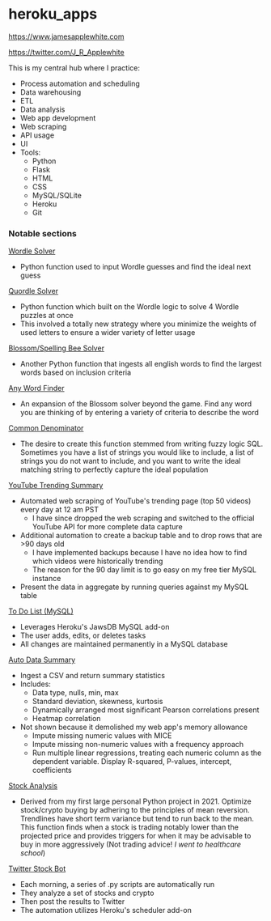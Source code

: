 # heroku_apps
https://www.jamesapplewhite.com

https://twitter.com/J_R_Applewhite

This is my central hub where I practice:
- Process automation and scheduling
- Data warehousing
- ETL
- Data analysis
- Web app development
- Web scraping
- API usage
- UI
- Tools:
  - Python
  - Flask
  - HTML
  - CSS
  - MySQL/SQLite
  - Heroku
  - Git


### Notable sections

[Wordle Solver](https://www.jamesapplewhite.com/wordle)
- Python function used to input Wordle guesses and find the ideal next guess

[Quordle Solver](https://www.jamesapplewhite.com/quordle)
- Python function which built on the Wordle logic to solve 4 Wordle puzzles at once
- This involved a totally new strategy where you minimize the weights of used letters to ensure a wider variety of letter usage

[Blossom/Spelling Bee Solver](https://www.jamesapplewhite.com/blossom)
- Another Python function that ingests all english words to find the largest words based on inclusion criteria

[Any Word Finder](https://www.jamesapplewhite.com/any_word)
- An expansion of the Blossom solver beyond the game. Find any word you are thinking of by entering a variety of criteria to describe the word

[Common Denominator](https://www.jamesapplewhite.com/common_denominator)
- The desire to create this function stemmed from writing fuzzy logic SQL. Sometimes you have a list of strings you would like to include, a list of strings you do not want to include, and you want to write the ideal matching string to perfectly capture the ideal population

[YouTube Trending Summary](https://www.jamesapplewhite.com/youtube_trending)
- Automated web scraping of YouTube's trending page (top 50 videos) every day at 12 am PST
  - I have since dropped the web scraping and switched to the official YouTube API for more complete data capture
- Additional automation to create a backup table and to drop rows that are >90 days old
  - I have implemented backups because I have no idea how to find which videos were historically trending
  - The reason for the 90 day limit is to go easy on my free tier MySQL instance
- Present the data in aggregate by running queries against my MySQL table

[To Do List (MySQL)](https://www.jamesapplewhite.com/task_mysql)
- Leverages Heroku's JawsDB MySQL add-on
- The user adds, edits, or deletes tasks
- All changes are maintained permanently in a MySQL database

[Auto Data Summary](https://www.jamesapplewhite.com/data_summary)
- Ingest a CSV and return summary statistics
- Includes:
  - Data type, nulls, min, max
  - Standard deviation, skewness, kurtosis
  - Dynamically arranged most significant Pearson correlations present
  - Heatmap correlation
- Not shown because it demolished my web app's memory allowance
  - Impute missing numeric values with MICE
  - Impute missing non-numeric values with a frequency approach
  - Run multiple linear regressions, treating each numeric column as the dependent variable. Display R-squared, P-values, intercept, coefficients

[Stock Analysis](https://www.jamesapplewhite.com/stock_analysis)
- Derived from my first large personal Python project in 2021. Optimize stock/crypto buying by adhering to the principles of mean reversion. Trendlines have short term variance but tend to run back to the mean. This function finds when a stock is trading notably lower than the projected price and provides triggers for when it may be advisable to buy in more aggressively (Not trading advice! *I went to healthcare school*)

[Twitter Stock Bot](https://twitter.com/J_R_Applewhite)
- Each morning, a series of .py scripts are automatically run
- They analyze a set of stocks and crypto
- Then post the results to Twitter
- The automation utilizes Heroku's scheduler add-on
